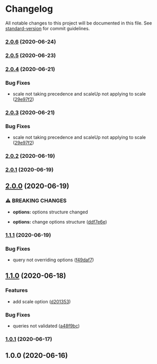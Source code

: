 # Changelog

All notable changes to this project will be documented in this file. See [standard-version](https://github.com/conventional-changelog/standard-version) for commit guidelines.

### [2.0.6](https://github.com/CoolCyberBrain/webpack-image-resize-loader/compare/v2.0.5...v2.0.6) (2020-06-24)

### [2.0.5](https://github.com/CoolCyberBrain/webpack-image-resize-loader/compare/v2.0.4...v2.0.5) (2020-06-23)

### [2.0.4](https://github.com/CoolCyberBrain/webpack-image-resize-loader/compare/v2.0.2...v2.0.4) (2020-06-21)


### Bug Fixes

* scale not taking precedence and scaleUp not applying to scale ([29e97f2](https://github.com/CoolCyberBrain/webpack-image-resize-loader/commit/29e97f251f9e6c99449447515064a54c95efcb1c))

### [2.0.3](https://github.com/CoolCyberBrain/webpack-image-resize-loader/compare/v2.0.2...v2.0.3) (2020-06-21)


### Bug Fixes

* scale not taking precedence and scaleUp not applying to scale ([29e97f2](https://github.com/CoolCyberBrain/webpack-image-resize-loader/commit/29e97f251f9e6c99449447515064a54c95efcb1c))

### [2.0.2](https://github.com/CoolCyberBrain/webpack-image-resize-loader/compare/v2.0.1...v2.0.2) (2020-06-19)

### [2.0.1](https://github.com/CoolCyberBrain/webpack-image-resize-loader/compare/v2.0.0...v2.0.1) (2020-06-19)

## [2.0.0](https://github.com/CoolCyberBrain/webpack-image-resize-loader/compare/v1.1.1...v2.0.0) (2020-06-19)


### ⚠ BREAKING CHANGES

* **options:** options structure changed

* **options:** change options structure ([ddf7e6e](https://github.com/CoolCyberBrain/webpack-image-resize-loader/commit/ddf7e6e767bdbf8b151d69b8dfb477827615f2f5))

### [1.1.1](https://github.com/CoolCyberBrain/webpack-image-resize-loader/compare/v1.1.0...v1.1.1) (2020-06-19)


### Bug Fixes

* query not overriding options ([f49daf7](https://github.com/CoolCyberBrain/webpack-image-resize-loader/commit/f49daf7aac09ce014eddc901a0d07171d8175e8b))

## [1.1.0](https://github.com/CoolCyberBrain/webpack-image-resize-loader/compare/v1.0.1...v1.1.0) (2020-06-18)


### Features

* add scale option ([d201353](https://github.com/CoolCyberBrain/webpack-image-resize-loader/commit/d201353b82d133766f84aa94350702ee95145aa4))


### Bug Fixes

* queries not validated ([a48f9bc](https://github.com/CoolCyberBrain/webpack-image-resize-loader/commit/a48f9bc18fbf28e108e436965eadf7d6b440bd0d))

### [1.0.1](https://github.com/CoolCyberBrain/webpack-image-resize-loader/compare/v1.0.0...v1.0.1) (2020-06-17)

## 1.0.0 (2020-06-16)
